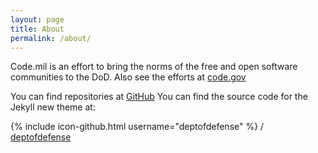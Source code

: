 ```yaml
---
layout: page
title: About
permalink: /about/
---
```


Code.mil is an effort to bring the norms of the free and open software communities to the DoD. Also see the efforts at [code.gov](https://code.gov)

You can find repositories at [GitHub](https://github.com/deptofdefense)
You can find the source code for the Jekyll new theme at:

{% include icon-github.html username="deptofdefense" %} /
[deptofdefense](https://github.com/deptofdefense)
